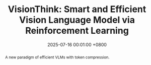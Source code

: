 ---
title:          "VisionThink: Smart and Efficient Vision Language Model via Reinforcement Learning"
date:           2025-07-16 00:01:00 +0800
selected:       true
pub:            "Advances in Neural Information Processing Systems (NeurIPS)"
# pub_pre:        "Submitted to "
# pub_post:       'Under review.'
pub_last:       ' <span class="badge badge-pill badge-publication badge-success">Poster</span>'
pub_date:       "2025"
semantic_scholar_id: 27c741e54cedfc7e648103f90b109dd58143fd34  # use this to retrieve citation count
abstract: >-
  A new paradigm of efficient VLMs with token compression.
cover:          assets/images/covers/VisionThink.png
authors:
  - Senqiao Yang*
  - <strong>Junyi Li*</strong>
  - Xin Lai*
  - Bei Yu
  - Hengshuang Zhao
  - Jiaya Jia
links:
  Paper: https://arxiv.org/pdf/2507.13348
  Code: https://github.com/dvlab-research/VisionThink
---